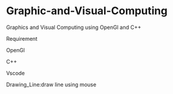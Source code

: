 # Graphic-and-Visual-Computing
Graphics and Visual Computing using OpenGl and C++

Requirement

OpenGl

C++

Vscode

Drawing_Line:draw line using mouse

